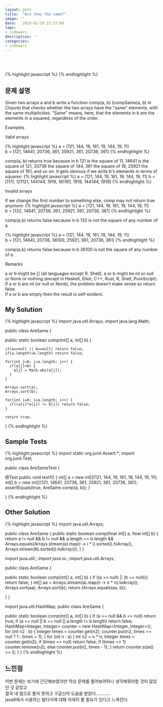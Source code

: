 ```yaml
---
layout: post
title:  "Are they the same?"
image: ''
date:   2019-02-20 23:27:00
tags:
- codewars
description: ''
categories:
- codewars
---
```


<br/>
<br/>

{% highlight javascript %}
{% endhighlight %}

## 문제 설명
Given two arrays a and b write a function comp(a, b) (compSame(a, b) in Clojure) that checks whether the two arrays have the "same" elements, with the same multiplicities. "Same" means, here, that the elements in b are the elements in a squared, regardless of the order.<br/>

Examples<br/>

Valid arrays<br/>

{% highlight javascript %}
a = [121, 144, 19, 161, 19, 144, 19, 11]  
b = [121, 14641, 20736, 361, 25921, 361, 20736, 361]
{% endhighlight %}

comp(a, b) returns true because in b 121 is the square of 11, 14641 is the square of 121, 20736 the square of 144, 361 the square of 19, 25921 the square of 161, and so on. It gets obvious if we write b's elements in terms of squares:
{% highlight javascript %}
a = [121, 144, 19, 161, 19, 144, 19, 11] 
b = [11*11, 121*121, 144*144, 19*19, 161*161, 19*19, 144*144, 19*19]
{% endhighlight %}

Invalid arrays<br/>

If we change the first number to something else, comp may not return true anymore:
{% highlight javascript %}
a = [121, 144, 19, 161, 19, 144, 19, 11]  
b = [132, 14641, 20736, 361, 25921, 361, 20736, 361]
{% endhighlight %}

comp(a,b) returns false because in b 132 is not the square of any number of a.

{% highlight javascript %}
a = [121, 144, 19, 161, 19, 144, 19, 11]  
b = [121, 14641, 20736, 36100, 25921, 361, 20736, 361]
{% endhighlight %}

comp(a,b) returns false because in b 36100 is not the square of any number of a.<br/>

Remarks<br/>

a or b might be [] (all languages except R, Shell). a or b might be nil or null or None or nothing (except in Haskell, Elixir, C++, Rust, R, Shell, PureScript).
<br/>
If a or b are nil (or null or None), the problem doesn't make sense so return false.
<br/>
If a or b are empty then the result is self-evident.



## My Solution
{% highlight javascript %}
import java.util.Arrays;
import java.lang.Math;

public class AreSame {
  
  public static boolean comp(int[] a, int[] b) {
    
    if(a==null || b==null) return false;
    if(a.length!=b.length) return false;
    
    for(int j=0; j<a.length; j++) {
      if(a[j]<0) {
        a[j] = Math.abs(a[j]);
      }
    }
    
    Arrays.sort(a);
    Arrays.sort(b);
    
    for(int i=0; i<a.length; i++) {
      if((a[i]*a[i]) != b[i]) return false;
    }
    
    return true;
  }
{% endhighlight %}

## Sample Tests
{% highlight javascript %}
import static org.junit.Assert.*;
import org.junit.Test;

public class AreSameTest {
  
  @Test
  public void test1() {
    int[] a = new int[]{121, 144, 19, 161, 19, 144, 19, 11};
    int[] b = new int[]{121, 14641, 20736, 361, 25921, 361, 20736, 361};
    assertEquals(true, AreSame.comp(a, b)); 
  }

}
{% endhighlight %}

## Other Solution
{% highlight javascript %}
import java.util.Arrays;

public class AreSame {
  public static boolean comp(final int[] a, final int[] b) {
    return a != null && b != null && a.length == b.length && Arrays.equals(Arrays.stream(a).map(i -> i * i).sorted().toArray(), Arrays.stream(b).sorted().toArray());
  }
}

import java.util.*;
import java.io.*;
import java.util.Arrays;

public class AreSame {
  
  public static boolean comp(int[] a, int[] b) {
    if ((a == null) || (b == null)){
          return false;
    }
    int[] aa = Arrays.stream(a).map(n -> n * n).toArray();
    Arrays.sort(aa);
    Arrays.sort(b);
    return (Arrays.equals(aa, b));
    
  }
}

import java.util.HashMap;
public class AreSame {
  
  public static boolean comp(int[] a, int[] b) {
    if (a == null && b == null) return true;
    if (a == null || b == null || a.length != b.length) return false;
    HashMap<Integer, Integer> counter = new HashMap<Integer, Integer>();
    for (int n2 : b) {
      Integer times = counter.get(n2);
      counter.put(n2, times == null ? 1 : times + 1);
    }
    for (int n : a) {
      int n2 = n * n;
      Integer times = counter.get(n2);
      if (times == null) return false;
      if (times == 1) counter.remove(n2);
      else counter.put(n2, times - 1);
    }
    return counter.size() == 0;
  }
}
{% endhighlight %}

## 느낀점
이번 문제는 보기에 간단해보였지만 막상 문제를 풀어보려하니 생각해줘야할 것이 많았던 것 같았고<br/>
결국 내 힘으로 풀지 못하고 구글신의 도움을 받았다............<br/>
java8에서 사용하는 람다식에 대해 자세히 볼 필요가 있다고 느껴진다.<br/>